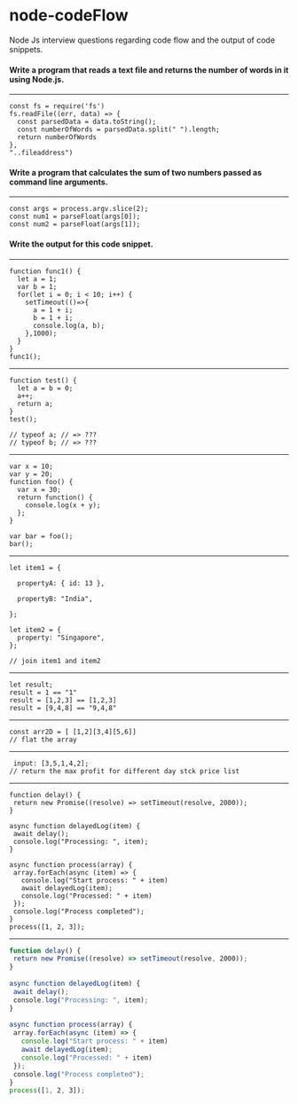 # node-codeFlow
Node Js interview questions regarding code flow and the output of code snippets.

#### Write a program that reads a text file and returns the number of words in it using Node.js.
---
```
const fs = require('fs')
fs.readFile((err, data) => {
  const parsedData = data.toString();
  const numberOfWords = parsedData.split(" ").length;
  return numberOfWords
},
"..fileaddress")
```

#### Write a program that calculates the sum of two numbers passed as command line arguments.
---
```
const args = process.argv.slice(2);
const num1 = parseFloat(args[0]);
const num2 = parseFloat(args[1]);
```

#### Write the output for this code snippet.
---
```
function func1() {  
  let a = 1;  
  var b = 1;  
  for(let i = 0; i < 10; i++) {  
    setTimeout(()=>{  
      a = 1 + i;  
      b = 1 + i;  
      console.log(a, b);  
    },1000);  
  }  
}  
func1();
```
---
```
function test() {  
  let a = b = 0;  
  a++;  
  return a;  
}  
test();

// typeof a; // => ???  
// typeof b; // => ???
```
---
```
var x = 10; 
var y = 20; 
function foo() { 
  var x = 30; 
  return function() { 
    console.log(x + y); 
  }; 
} 
  
var bar = foo(); 
bar();
```
---
```
let item1 = {
 
  propertyA: { id: 13 },
 
  propertyB: "India",
 
};

let item2 = {
  property: "Singapore",
};

// join item1 and item2
```
---
```
let result;
result = 1 == "1"
result = [1,2,3] == [1,2,3]
result = [9,4,8] == "9,4,8"
```
---
```
const arr2D = [ [1,2][3,4][5,6]]
// flat the array
```
---
```
 input: [3,5,1,4,2];
// return the max profit for different day stck price list
```
---
```
function delay() {
 return new Promise((resolve) => setTimeout(resolve, 2000));
}
 
async function delayedLog(item) {
 await delay();
 console.log("Processing: ", item);
}
 
async function process(array) {
 array.forEach(async (item) => {
   console.log("Start process: " + item)
   await delayedLog(item);
   console.log("Processed: " + item)
 });
 console.log("Process completed");
}
process([1, 2, 3]);
```
---
```JavaScript
function delay() {
 return new Promise((resolve) => setTimeout(resolve, 2000));
}
 
async function delayedLog(item) {
 await delay();
 console.log("Processing: ", item);
}
 
async function process(array) {
 array.forEach(async (item) => {
   console.log("Start process: " + item)
   await delayedLog(item);
   console.log("Processed: " + item)
 });
 console.log("Process completed");
}
process([1, 2, 3]);
```
